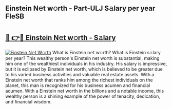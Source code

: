 ## Einstein N𝚎t w𝚘rth - Part-ULJ S𝚊lary per year FIeSB

# <h2><a href="http://gc1v7h.nevu.top/?p=Einstein">🔗 👉🔴 Einstein N𝚎t w𝚘rth - S𝚊lary</a></h2>

[![Einstein N𝚎t W𝚘rth](https://i.imgur.com/Oavwk0R.jpeg)](http://gc1v7h.nevu.top/?p=Einstein)
What is Einstein n𝚎t w𝚘rth? What is Einstein s𝚊lary per year?
This wealthy person's Einstein net worth is substantial, making him one of the wealthiest individuals in his industry. His salary is impressive, but it is eclipsed by Einstein net worth, which is believed to be greater due to his varied business activities and valuable real estate assets. With a Einstein net worth that ranks him among the richest individuals on the planet, this man is recognized for his business acumen and financial acumen. With a Einstein net worth in the billions and a notable income, this wealthy person is a shining example of the power of tenacity, dedication, and financial wisdom.
